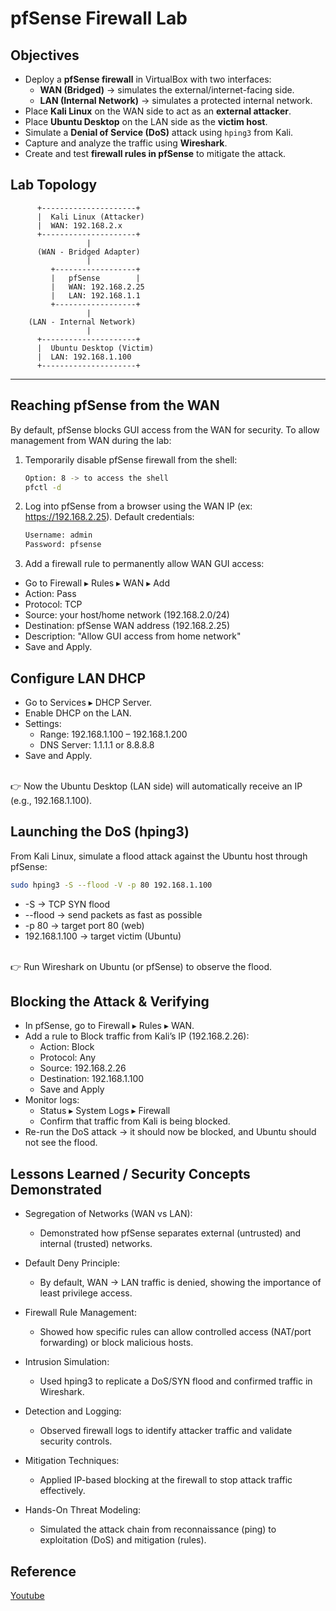 # pfSense Firewall Lab

## Objectives
- Deploy a **pfSense firewall** in VirtualBox with two interfaces:  
  - **WAN (Bridged)** → simulates the external/internet-facing side.  
  - **LAN (Internal Network)** → simulates a protected internal network.  
- Place **Kali Linux** on the WAN side to act as an **external attacker**.  
- Place **Ubuntu Desktop** on the LAN side as the **victim host**.  
- Simulate a **Denial of Service (DoS)** attack using `hping3` from Kali.  
- Capture and analyze the traffic using **Wireshark**.  
- Create and test **firewall rules in pfSense** to mitigate the attack.  

## Lab Topology
          +---------------------+
          |  Kali Linux (Attacker) 
          |  WAN: 192.168.2.x
          +---------------------+
                     |
          (WAN - Bridged Adapter)
                     |
             +------------------+
             |   pfSense        |
             |   WAN: 192.168.2.25
             |   LAN: 192.168.1.1
             +------------------+
                     |
        (LAN - Internal Network)
                     |
          +---------------------+
          |  Ubuntu Desktop (Victim)
          |  LAN: 192.168.1.100
          +---------------------+


---

## Reaching pfSense from the WAN
By default, pfSense blocks GUI access from the WAN for security. To allow management from WAN during the lab:

1. Temporarily disable pfSense firewall from the shell:  
   ```bash
   Option: 8 -> to access the shell
   pfctl -d
   ```
2. Log into pfSense from a browser using the WAN IP (ex: https://192.168.2.25).
  Default credentials:
    ```bash
    Username: admin
    Password: pfsense
    ```

3. Add a firewall rule to permanently allow WAN GUI access:
- Go to Firewall ▸ Rules ▸ WAN ▸ Add
- Action: Pass
- Protocol: TCP
- Source: your host/home network (192.168.2.0/24)
- Destination: pfSense WAN address (192.168.2.25)
- Description: "Allow GUI access from home network"
- Save and Apply.

## Configure LAN DHCP
- Go to Services ▸ DHCP Server.
- Enable DHCP on the LAN.
- Settings:
  - Range: 192.168.1.100 – 192.168.1.200
  - DNS Server: 1.1.1.1 or 8.8.8.8
- Save and Apply.
</br>
👉 Now the Ubuntu Desktop (LAN side) will automatically receive an IP (e.g., 192.168.1.100).


## Launching the DoS (hping3)

From Kali Linux, simulate a flood attack against the Ubuntu host through pfSense:
```bash
sudo hping3 -S --flood -V -p 80 192.168.1.100
```
- -S → TCP SYN flood
- --flood → send packets as fast as possible
- -p 80 → target port 80 (web)
- 192.168.1.100 → target victim (Ubuntu)
</br>
👉 Run Wireshark on Ubuntu (or pfSense) to observe the flood.


## Blocking the Attack & Verifying
- In pfSense, go to Firewall ▸ Rules ▸ WAN.
- Add a rule to Block traffic from Kali’s IP (192.168.2.26):
  - Action: Block
  - Protocol: Any
  - Source: 192.168.2.26
  - Destination: 192.168.1.100
  - Save and Apply
- Monitor logs:
  - Status ▸ System Logs ▸ Firewall
  - Confirm that traffic from Kali is being blocked.
- Re-run the DoS attack → it should now be blocked, and Ubuntu should not see the flood.


## Lessons Learned / Security Concepts Demonstrated
- Segregation of Networks (WAN vs LAN):
  - Demonstrated how pfSense separates external (untrusted) and internal (trusted) networks.

- Default Deny Principle:
  - By default, WAN → LAN traffic is denied, showing the importance of least privilege access.

- Firewall Rule Management:
  - Showed how specific rules can allow controlled access (NAT/port forwarding) or block malicious hosts.

- Intrusion Simulation:
  - Used hping3 to replicate a DoS/SYN flood and confirmed traffic in Wireshark.

- Detection and Logging:
  - Observed firewall logs to identify attacker traffic and validate security controls.

- Mitigation Techniques:
  - Applied IP-based blocking at the firewall to stop attack traffic effectively.

- Hands-On Threat Modeling:
  - Simulated the attack chain from reconnaissance (ping) to exploitation (DoS) and mitigation (rules).


## Reference
[Youtube](https://www.youtube.com/watch?v=-yRvfbElT7M)
